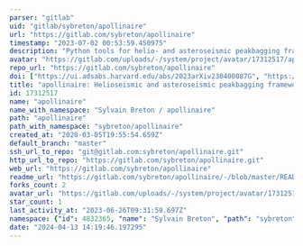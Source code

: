 ```yaml
---
parser: "gitlab"
uid: "gitlab/sybreton/apollinaire"
url: "https://gitlab.com/sybreton/apollinaire"
timestamp: "2023-07-02 00:53:59.450975"
description: "Python tools for helio- and asteroseismic peakbagging frameworks."
avatar: "https://gitlab.com/uploads/-/system/project/avatar/17312517/apollinaire_logo_2.png"
repo_url: "https://gitlab.com/sybreton/apollinaire"
doi: ["https://ui.adsabs.harvard.edu/abs/2023arXiv230400087G", "https://ui.adsabs.harvard.edu/abs/2022A%26A...663A.118B", "https://ui.adsabs.harvard.edu/abs/2023ascl.soft06022B/abstract"]
title: "apollinaire: Helioseismic and asteroseismic peakbagging frameworks"
id: 17312517
name: "apollinaire"
name_with_namespace: "Sylvain Breton / apollinaire"
path: "apollinaire"
path_with_namespace: "sybreton/apollinaire"
created_at: "2020-03-05T19:55:54.659Z"
default_branch: "master"
ssh_url_to_repo: "git@gitlab.com:sybreton/apollinaire.git"
http_url_to_repo: "https://gitlab.com/sybreton/apollinaire.git"
web_url: "https://gitlab.com/sybreton/apollinaire"
readme_url: "https://gitlab.com/sybreton/apollinaire/-/blob/master/README.md"
forks_count: 2
avatar_url: "https://gitlab.com/uploads/-/system/project/avatar/17312517/apollinaire_logo_2.png"
star_count: 1
last_activity_at: "2023-06-26T09:31:59.697Z"
namespace: {"id": 4832365, "name": "Sylvain Breton", "path": "sybreton", "kind": "user", "full_path": "sybreton", "parent_id": null, "avatar_url": "/uploads/-/system/user/avatar/3712939/avatar.png", "web_url": "https://gitlab.com/sybreton"}
date: "2024-04-13 14:19:46.197295"
---
```

